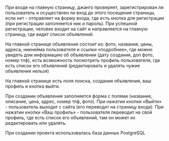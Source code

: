 При входе на главную страницу, джанго проверяет, зарегистрирован ли пользователь и осуществлен ли вход до этого посещения страницы,
если нет - отправляет на форму входа, где есть кнопка для регистрации (при регистрации заполняется ник и пароль).
При успешной регистрации, человек входит на сайт и направляется на главную страницу, где видит список объявлений.

На главной странице объявление состоит из: фото, названия, цены, адреса, никнейма пользователя и ссылки «подробнее»,
где можно увидеть дом информацию об объявлении (дату создания, доп фото, номер тлф), есть возможность посмотреть профиль пользователя,
где есть список его объявлений (редактировать и удалять чужие объявления нельзя)

На главной странице есть поля поиска, создания объявления, ваш профиль и кнопка выйти.

При создании объявления заполняется форма с полями (название, описание, цена, адрес, номер тлф, фото).
При нажатии кнопки «Выйти» - пользователь выходит с сайта (его переводит на страницу входа).
При нажатии кнопки «Ваш профиль» - пользователя переводит на свой профиль, где есть список его объявлений, там он может их редактировать или удалять.

При создании проекта использовалась база данных PostgreSQL
